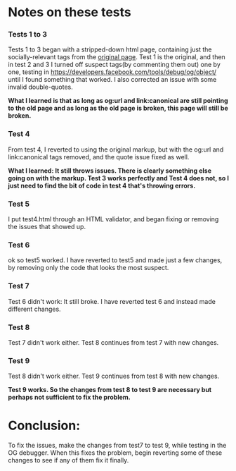 # Notes on these tests #

### Tests 1 to 3 ###
Tests 1 to 3 began with a stripped-down html page, containing just the socially-relevant tags from the [original page](http://www.rasmussen.edu/career-center/career-research-hub/what-career-is-right-for-me/). Test 1 is the original, and then in test 2 and 3 I turned off suspect  tags(by commenting them out) one by one, testing in https://developers.facebook.com/tools/debug/og/object/ until I found something that worked. I also corrected an issue with some invalid double-quotes.

**What I learned is that as long as og:url and link:canonical are still pointing to the old page and as long as the old page is broken, this page will still be broken.**

### Test 4 ###
From test 4, I reverted to using the original markup, but with the og:url and link:canonical tags removed, and the quote issue fixed as well.

**What I learned: It still throws issues. There is clearly something else going on with the markup. Test 3 works perfectly and Test 4 does not, so I just need to find the bit of code in test 4 that's throwing errors.** 

### Test 5 ###
I put test4.html through an HTML validator, and began fixing or removing the issues that showed up.

### Test 6 ###
ok so test5 worked. I have reverted to test5 and made just a few changes, by removing only the code that looks the most suspect.

### Test 7 ###
Test 6 didn't work: It still broke. I have reverted test 6 and instead made different changes.

### Test 8 ###
Test 7 didn't work either. Test 8 continues from test 7 with new changes.

### Test 9 ###
Test 8 didn't work either. Test 9 continues from test 8 with new changes.

**Test 9 works. So the changes from test 8 to test 9 are necessary but perhaps not sufficient to fix the problem.**

# Conclusion: #
To fix the issues, make the changes from test7 to test 9, while testing in the OG debugger. When this fixes the problem, begin reverting some of these changes to see if any of them fix it finally.
